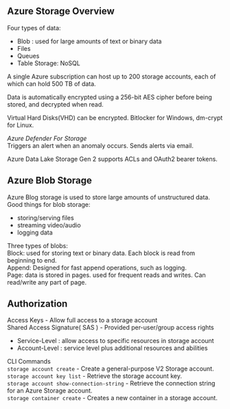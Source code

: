 ## Azure Storage Overview
Four types of data:  
- Blob : used for large amounts of text or binary data
- Files
- Queues
- Table Storage: NoSQL

A single Azure subscription can host up to 200 storage accounts, each of which can hold 500 TB of data.  

Data is automatically encrypted using a 256-bit AES cipher before being stored, and decrypted when read.  

Virtual Hard Disks(VHD) can be encrypted. Bitlocker for Windows, dm-crypt for Linux.  

*Azure Defender For Storage*  
Triggers an alert when an anomaly occurs. Sends alerts via email.  

Azure Data Lake Storage Gen 2 supports ACLs and OAuth2 bearer tokens.

## Azure Blob Storage
Azure Blog storage is used to store large amounts of unstructured data.
Good things for blob storage:  
- storing/serving files
- streaming video/audio
- logging data

Three types of blobs:  
Block: used for storing text or binary data. Each block is read from beginning to end.  
Append: Designed for fast append operations, such as logging.   
Page: data is stored in pages. used for frequent reads and writes. Can read/write any part of page.  

## Authorization
Access Keys - Allow full access to a storage account  
Shared Access Signature( SAS ) - Provided per-user/group access rights
- Service-Level : allow access to specific resources in storage account
- Account-Level : service level plus additional resources and abilities



CLI Commands  
`storage account create` - Create a general-purpose V2 Storage account.  
`storage account key list` - Retrieve the storage account key.  
`storage account show-connection-string` - Retrieve the connection string for an Azure Storage account.  
`storage container create` - Creates a new container in a storage account.  